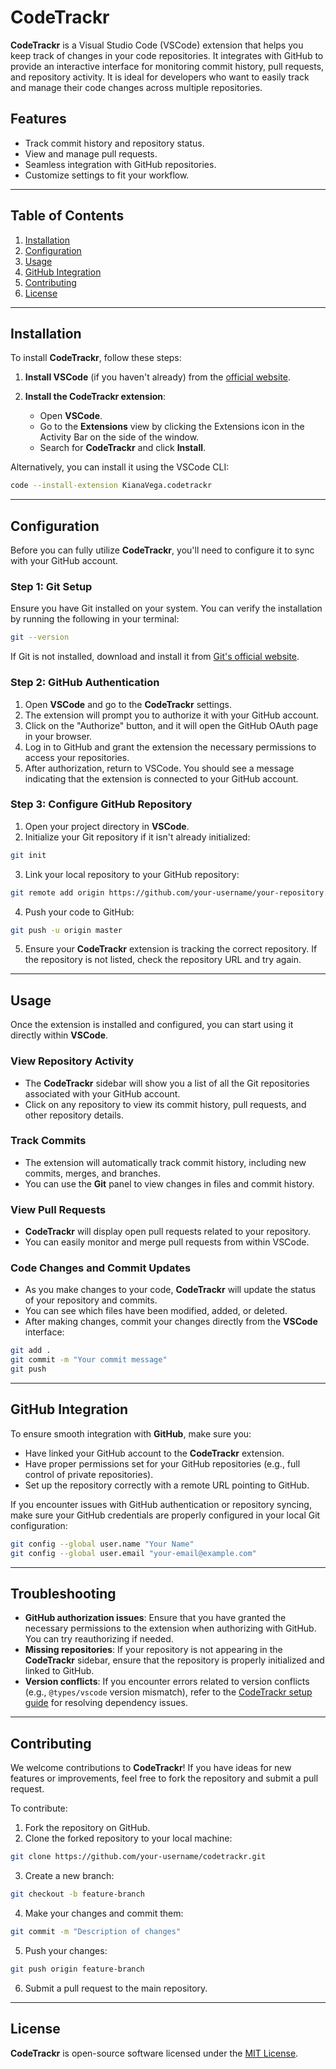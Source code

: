 
# CodeTrackr

**CodeTrackr** is a Visual Studio Code (VSCode) extension that helps you keep track of changes in your code repositories. It integrates with GitHub to provide an interactive interface for monitoring commit history, pull requests, and repository activity. It is ideal for developers who want to easily track and manage their code changes across multiple repositories.

## Features

- Track commit history and repository status.
- View and manage pull requests.
- Seamless integration with GitHub repositories.
- Customize settings to fit your workflow.

---

## Table of Contents

1. [Installation](#installation)
2. [Configuration](#configuration)
3. [Usage](#usage)
4. [GitHub Integration](#github-integration)
5. [Contributing](#contributing)
6. [License](#license)

---

## Installation

To install **CodeTrackr**, follow these steps:

1. **Install VSCode** (if you haven't already) from the [official website](https://code.visualstudio.com/).

2. **Install the CodeTrackr extension**:
    - Open **VSCode**.
    - Go to the **Extensions** view by clicking the Extensions icon in the Activity Bar on the side of the window.
    - Search for **CodeTrackr** and click **Install**.

Alternatively, you can install it using the VSCode CLI:

```bash
code --install-extension KianaVega.codetrackr
```

---

## Configuration

Before you can fully utilize **CodeTrackr**, you'll need to configure it to sync with your GitHub account.

### Step 1: Git Setup

Ensure you have Git installed on your system. You can verify the installation by running the following in your terminal:

```bash
git --version
```

If Git is not installed, download and install it from [Git's official website](https://git-scm.com/).

### Step 2: GitHub Authentication

1. Open **VSCode** and go to the **CodeTrackr** settings.
2. The extension will prompt you to authorize it with your GitHub account.
3. Click on the "Authorize" button, and it will open the GitHub OAuth page in your browser.
4. Log in to GitHub and grant the extension the necessary permissions to access your repositories.
5. After authorization, return to VSCode. You should see a message indicating that the extension is connected to your GitHub account.

### Step 3: Configure GitHub Repository

1. Open your project directory in **VSCode**.
2. Initialize your Git repository if it isn't already initialized:

```bash
git init
```

3. Link your local repository to your GitHub repository:

```bash
git remote add origin https://github.com/your-username/your-repository.git
```

4. Push your code to GitHub:

```bash
git push -u origin master
```

5. Ensure your **CodeTrackr** extension is tracking the correct repository. If the repository is not listed, check the repository URL and try again.

---

## Usage

Once the extension is installed and configured, you can start using it directly within **VSCode**.

### View Repository Activity

- The **CodeTrackr** sidebar will show you a list of all the Git repositories associated with your GitHub account.
- Click on any repository to view its commit history, pull requests, and other repository details.

### Track Commits

- The extension will automatically track commit history, including new commits, merges, and branches.
- You can use the **Git** panel to view changes in files and commit history.

### View Pull Requests

- **CodeTrackr** will display open pull requests related to your repository.
- You can easily monitor and merge pull requests from within VSCode.

### Code Changes and Commit Updates

- As you make changes to your code, **CodeTrackr** will update the status of your repository and commits.
- You can see which files have been modified, added, or deleted.
- After making changes, commit your changes directly from the **VSCode** interface:

```bash
git add .
git commit -m "Your commit message"
git push
```

---

## GitHub Integration

To ensure smooth integration with **GitHub**, make sure you:

- Have linked your GitHub account to the **CodeTrackr** extension.
- Have proper permissions set for your GitHub repositories (e.g., full control of private repositories).
- Set up the repository correctly with a remote URL pointing to GitHub.

If you encounter issues with GitHub authentication or repository syncing, make sure your GitHub credentials are properly configured in your local Git configuration:

```bash
git config --global user.name "Your Name"
git config --global user.email "your-email@example.com"
```

---

## Troubleshooting

- **GitHub authorization issues**: Ensure that you have granted the necessary permissions to the extension when authorizing with GitHub. You can try reauthorizing if needed.
- **Missing repositories**: If your repository is not appearing in the **CodeTrackr** sidebar, ensure that the repository is properly initialized and linked to GitHub.
- **Version conflicts**: If you encounter errors related to version conflicts (e.g., `@types/vscode` version mismatch), refer to the [CodeTrackr setup guide](#configuration) for resolving dependency issues.

---

## Contributing

We welcome contributions to **CodeTrackr**! If you have ideas for new features or improvements, feel free to fork the repository and submit a pull request.

To contribute:

1. Fork the repository on GitHub.
2. Clone the forked repository to your local machine:

```bash
git clone https://github.com/your-username/codetrackr.git
```

3. Create a new branch:

```bash
git checkout -b feature-branch
```

4. Make your changes and commit them:

```bash
git commit -m "Description of changes"
```

5. Push your changes:

```bash
git push origin feature-branch
```

6. Submit a pull request to the main repository.

---

## License

**CodeTrackr** is open-source software licensed under the [MIT License](LICENSE).
